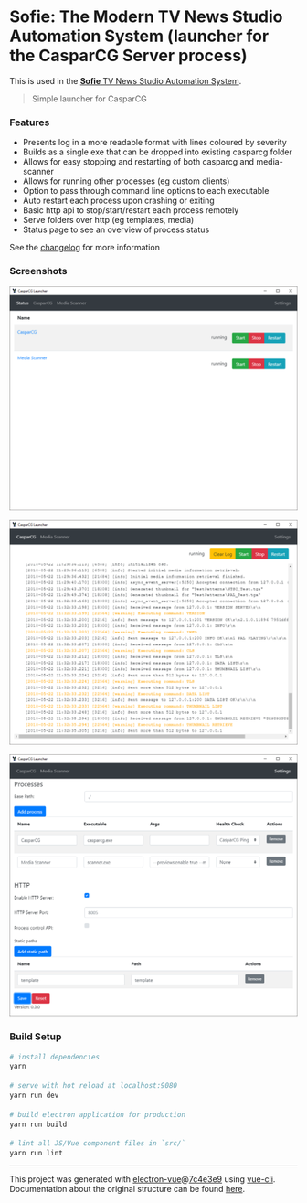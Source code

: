 # Sofie: The Modern TV News Studio Automation System (launcher for the CasparCG Server process)

This is used in the [**Sofie** TV News Studio Automation System](https://github.com/nrkno/Sofie-TV-automation/).

> Simple launcher for CasparCG

### Features
 * Presents log in a more readable format with lines coloured by severity
 * Builds as a single exe that can be dropped into existing casparcg folder
 * Allows for easy stopping and restarting of both casparcg and media-scanner
 * Allows for running other processes (eg custom clients)
 * Option to pass through command line options to each executable
 * Auto restart each process upon crashing or exiting
 * Basic http api to stop/start/restart each process remotely
 * Serve folders over http (eg templates, media)
 * Status page to see an overview of process status

 See the [changelog](CHANGELOG.md) for more information

### Screenshots

![](doc/status.png)

![](doc/log.png)

![](doc/settings.png)

### Build Setup

``` bash
# install dependencies
yarn

# serve with hot reload at localhost:9080
yarn run dev

# build electron application for production
yarn run build

# lint all JS/Vue component files in `src/`
yarn run lint

```

---

This project was generated with [electron-vue](https://github.com/SimulatedGREG/electron-vue)@[7c4e3e9](https://github.com/SimulatedGREG/electron-vue/tree/7c4e3e90a772bd4c27d2dd4790f61f09bae0fcef) using [vue-cli](https://github.com/vuejs/vue-cli). Documentation about the original structure can be found [here](https://simulatedgreg.gitbooks.io/electron-vue/content/index.html).
